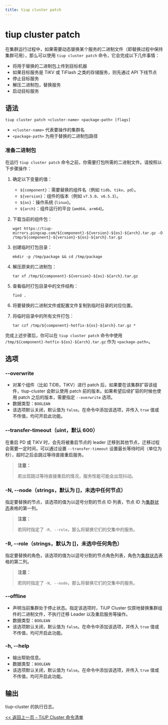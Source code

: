 ```yaml
---
title: tiup cluster patch
---
```


# tiup cluster patch

在集群运行过程中，如果需要动态替换某个服务的二进制文件（即替换过程中保持集群可用），那么可以使用 `tiup cluster patch` 命令，它会完成以下几件事情：

- 将用于替换的二进制包上传到目标机器
- 如果目标服务是 TiKV 或 TiFlash 之类的存储服务，则先通过 API 下线节点
- 停止目标服务
- 解压二进制包，替换服务
- 启动目标服务

## 语法

```shell
tiup cluster patch <cluster-name> <package-path> [flags]
```

- `<cluster-name>` 代表要操作的集群名
- `<package-path>` 为用于替换的二进制包路径

### 准备二进制包

在运行 `tiup cluster patch` 命令之前，你需要打包所需的二进制文件。请按照以下步骤操作：

1. 确定以下变量的值：

    - `${component}`：需要替换的组件名（例如 `tidb`、`tikv`、`pd`）。
    - `${version}`：组件的版本（例如 `v7.5.0`、`v6.5.3`）。
    - `${os}`：操作系统 (`linux`)。
    - `${arch}`：组件运行的平台 (`amd64`、`arm64`)。
2. 下载当前的组件包：

    ```shell
    wget https://tiup-mirrors.pingcap.com/${component}-${version}-${os}-${arch}.tar.gz -O /tmp/${component}-${version}-${os}-${arch}.tar.gz
    ```

3. 创建临时打包目录：

    ```shell
    mkdir -p /tmp/package && cd /tmp/package
    ```

4. 解压原来的二进制包：

    ```shell
    tar xf /tmp/${component}-${version}-${os}-${arch}.tar.gz
    ```

5. 查看临时打包目录中的文件结构：

    ```shell
    find .
    ```

6. 将要替换的二进制文件或配置文件复制到临时目录的对应位置。
7. 将临时目录中的所有文件打包：

    ```shell
    tar czf /tmp/${component}-hotfix-${os}-${arch}.tar.gz *
    ```

完成上述步骤后，你可以在 `tiup cluster patch` 命令中使用 `/tmp/${component}-hotfix-${os}-${arch}.tar.gz` 作为 `<package-path>`。

## 选项

### --overwrite

- 对某个组件（比如 TiDB，TiKV）进行 patch 后，如果要在该集群扩容该组件，tiup-cluster 会默认使用 patch 前的版本。如果希望后续扩容的时候也使用 patch 之后的版本，需要指定 `--overwrite` 选项。
- 数据类型：`BOOLEAN`
- 该选项默认关闭，默认值为 `false`。在命令中添加该选项，并传入 `true` 值或不传值，均可开启此功能。

### --transfer-timeout（uint，默认 600）

在重启 PD 或 TiKV 时，会先将被重启节点的 leader 迁移到其他节点，迁移过程会需要一定时间，可以通过设置 `--transfer-timeout` 设置最长等待时间（单位为秒），超时之后会跳过等待直接重启服务。

> **注意：**
>
> 若出现跳过等待直接重启的情况，服务性能可能会出现抖动。

### -N, --node（strings，默认为 []，未选中任何节点）

指定要替换的节点，该选项的值为以逗号分割的节点 ID 列表，节点 ID 为[集群状态](/tiup/tiup-component-cluster-display.md)表格的第一列。

> **注意：**
>
> 若同时指定了 `-R, --role`，那么将替换它们的交集中的服务。

### -R, --role（strings，默认为 []，未选中任何角色）

指定要替换的角色，该选项的值为以逗号分割的节点角色列表，角色为[集群状态](/tiup/tiup-component-cluster-display.md)表格的第二列。

> **注意：**
>
> 若同时指定了 `-N, --node`，那么将替换它们的交集中的服务。

### --offline

- 声明当前集群处于停止状态。指定该选项时，TiUP Cluster 仅原地替换集群组件的二进制文件，不执行迁移 Leader 以及重启服务等操作。
- 数据类型：`BOOLEAN`
- 该选项默认关闭，默认值为 `false`。在命令中添加该选项，并传入 `true` 值或不传值，均可开启此功能。

### -h, --help

- 输出帮助信息。
- 数据类型：`BOOLEAN`
- 该选项默认关闭，默认值为 `false`。在命令中添加该选项，并传入 `true` 值或不传值，均可开启此功能。

## 输出

tiup-cluster 的执行日志。

[<< 返回上一页 - TiUP Cluster 命令清单](/tiup/tiup-component-cluster.md#命令清单)